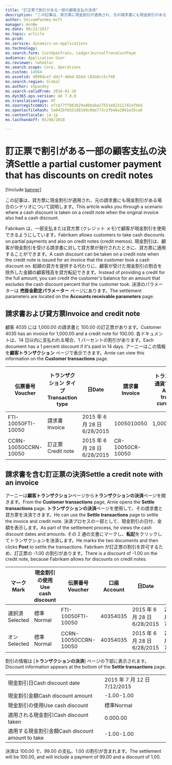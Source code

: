 ```yaml
---
title: "訂正票で割引がある一部の顧客支払の決済"
description: "この記事は、貸方票に現金割引が適用され、元の請求書にも現金割引がある場合のシナリオについて説明します。"
author: ShivamPandey-msft
manager: AnnBe
ms.date: 08/22/2017
ms.topic: article
ms.prod: 
ms.service: dynamics-ax-applications
ms.technology: 
ms.search.form: CustOpenTrans, LedgerJournalTransCustPaym
audience: Application User
ms.reviewer: twheeloc
ms.search.scope: Core, Operations
ms.custom: 14564
ms.assetid: d9984cef-ddcf-46bd-816d-c01b8cc5cf48
ms.search.region: Global
ms.author: shpandey
ms.search.validFrom: 2016-02-28
ms.dyn365.ops.version: AX 7.0.0
ms.translationtype: HT
ms.sourcegitcommit: efcb77ff883b29a4bbaba27551e02311742afbbd
ms.openlocfilehash: 5a042bfb551d8169c0de773c2fb46a2861e35ca6
ms.contentlocale: ja-jp
ms.lasthandoff: 05/08/2018

---
```


# <a name="settle-a-partial-customer-payment-that-has-discounts-on-credit-notes"></a><span data-ttu-id="c87a6-103">訂正票で割引がある一部の顧客支払の決済</span><span class="sxs-lookup"><span data-stu-id="c87a6-103">Settle a partial customer payment that has discounts on credit notes</span></span>

[!include [banner](../includes/banner.md)]

<span data-ttu-id="c87a6-104">この記事は、貸方票に現金割引が適用され、元の請求書にも現金割引がある場合のシナリオについて説明します。</span><span class="sxs-lookup"><span data-stu-id="c87a6-104">This article walks you through a scenario where a cash discount is taken on a credit note when the original invoice also had a cash discount.</span></span> 

<span data-ttu-id="c87a6-105">Fabrikam は、一部支払または貸方票 (クレジット メモ)で顧客が現金割引を使用できるようにしています。</span><span class="sxs-lookup"><span data-stu-id="c87a6-105">Fabrikam allows customers to take cash discounts on partial payments and also on credit notes (credit memos).</span></span> <span data-ttu-id="c87a6-106">現金割引は、顧客が現金割引を受ける請求書に対して貸方票が発行されたときに、貸方票に適用することができます。</span><span class="sxs-lookup"><span data-stu-id="c87a6-106">A cash discount can be taken on a credit note when the credit note is issued for an invoice that the customer took a cash discount on.</span></span> <span data-ttu-id="c87a6-107">総額の貸方を提供する代わりに、顧客が受けた現金割引の割合を除外した金額の顧客残高を貸方転記できます。</span><span class="sxs-lookup"><span data-stu-id="c87a6-107">Instead of providing a credit for the full amount, you can credit the customer's balance for an amount that excludes the cash discount percent that the customer took.</span></span> <span data-ttu-id="c87a6-108">決済のパラメーターは **売掛金勘定パラメーター** ページにあります。</span><span class="sxs-lookup"><span data-stu-id="c87a6-108">The settlement parameters are located on the **Accounts receivable parameters** page.</span></span>

## <a name="invoice-and-credit-note"></a><span data-ttu-id="c87a6-109">請求書および貸方票</span><span class="sxs-lookup"><span data-stu-id="c87a6-109">Invoice and credit note</span></span>
<span data-ttu-id="c87a6-110">顧客 4035 には 1,000.00 の請求書と 100.00 の訂正票があります。</span><span class="sxs-lookup"><span data-stu-id="c87a6-110">Customer 4035 has an invoice for 1,000.00 and a credit note for 100.00.</span></span> <span data-ttu-id="c87a6-111">各ドキュメントは、14 日以内に支払われる場合、1 パーセントの割引があります。</span><span class="sxs-lookup"><span data-stu-id="c87a6-111">Each document has a 1 percent discount if it's paid in 14 days.</span></span> <span data-ttu-id="c87a6-112">アーニーはこの情報を**顧客トランザクション** ページで表示できます。</span><span class="sxs-lookup"><span data-stu-id="c87a6-112">Arnie can view this information on the **Customer transactions** page.</span></span>

| <span data-ttu-id="c87a6-113">伝票番号</span><span class="sxs-lookup"><span data-stu-id="c87a6-113">Voucher</span></span>    | <span data-ttu-id="c87a6-114">トランザクション タイプ</span><span class="sxs-lookup"><span data-stu-id="c87a6-114">Transaction type</span></span> | <span data-ttu-id="c87a6-115">日</span><span class="sxs-lookup"><span data-stu-id="c87a6-115">Date</span></span>      | <span data-ttu-id="c87a6-116">請求書</span><span class="sxs-lookup"><span data-stu-id="c87a6-116">Invoice</span></span>  | <span data-ttu-id="c87a6-117">トランザクション通貨での借方金額</span><span class="sxs-lookup"><span data-stu-id="c87a6-117">Amount in transaction currency debit</span></span> | <span data-ttu-id="c87a6-118">トランザクション通貨での貸方金額</span><span class="sxs-lookup"><span data-stu-id="c87a6-118">Amount in transaction currency credit</span></span> | <span data-ttu-id="c87a6-119">残高</span><span class="sxs-lookup"><span data-stu-id="c87a6-119">Balance</span></span>  | <span data-ttu-id="c87a6-120">通貨</span><span class="sxs-lookup"><span data-stu-id="c87a6-120">Currency</span></span> |
|------------|------------------|-----------|----------|--------------------------------------|---------------------------------------|----------|----------|
| <span data-ttu-id="c87a6-121">FTI-10050</span><span class="sxs-lookup"><span data-stu-id="c87a6-121">FTI-10050</span></span>  | <span data-ttu-id="c87a6-122">請求書</span><span class="sxs-lookup"><span data-stu-id="c87a6-122">Invoice</span></span>          | <span data-ttu-id="c87a6-123">2015 年 6 月 28 日</span><span class="sxs-lookup"><span data-stu-id="c87a6-123">6/28/2015</span></span> | <span data-ttu-id="c87a6-124">10050</span><span class="sxs-lookup"><span data-stu-id="c87a6-124">10050</span></span>    | <span data-ttu-id="c87a6-125">1,000.00</span><span class="sxs-lookup"><span data-stu-id="c87a6-125">1,000.00</span></span>                             |                                       | <span data-ttu-id="c87a6-126">1,000.00</span><span class="sxs-lookup"><span data-stu-id="c87a6-126">1,000.00</span></span> | <span data-ttu-id="c87a6-127">USD</span><span class="sxs-lookup"><span data-stu-id="c87a6-127">USD</span></span>      |
| <span data-ttu-id="c87a6-128">CCRN-10050</span><span class="sxs-lookup"><span data-stu-id="c87a6-128">CCRN-10050</span></span> | <span data-ttu-id="c87a6-129">訂正票</span><span class="sxs-lookup"><span data-stu-id="c87a6-129">Credit note</span></span>      | <span data-ttu-id="c87a6-130">2015 年 6 月 28 日</span><span class="sxs-lookup"><span data-stu-id="c87a6-130">6/28/2015</span></span> | <span data-ttu-id="c87a6-131">CR-10050</span><span class="sxs-lookup"><span data-stu-id="c87a6-131">CR-10050</span></span> |                                      | <span data-ttu-id="c87a6-132">100.00</span><span class="sxs-lookup"><span data-stu-id="c87a6-132">100.00</span></span>                                | <span data-ttu-id="c87a6-133">-100.00</span><span class="sxs-lookup"><span data-stu-id="c87a6-133">-100.00</span></span>  | <span data-ttu-id="c87a6-134">USD</span><span class="sxs-lookup"><span data-stu-id="c87a6-134">USD</span></span>      |

## <a name="settle-a-credit-note-with-an-invoice"></a><span data-ttu-id="c87a6-135">請求書を含む訂正票の決済</span><span class="sxs-lookup"><span data-stu-id="c87a6-135">Settle a credit note with an invoice</span></span>
<span data-ttu-id="c87a6-136">アーニーは**顧客トランザクション**ページから**トランザクションの決済**ページを開きます。</span><span class="sxs-lookup"><span data-stu-id="c87a6-136">From the **Customer transactions** page, Arnie opens the **Settle transactions** page.</span></span> <span data-ttu-id="c87a6-137">**トランザクションの決済**ページを使用して、その請求書と貸方票を決済できます。</span><span class="sxs-lookup"><span data-stu-id="c87a6-137">He can use the **Settle transactions** page to settle the invoice and credit note.</span></span> <span data-ttu-id="c87a6-138">決済プロセスの一部として、現金割引の日付、金額を表示します。</span><span class="sxs-lookup"><span data-stu-id="c87a6-138">As part of the settlement process, he views the cash discount dates and amounts.</span></span> <span data-ttu-id="c87a6-139">その 2 通の文書にマークし、**転記**をクリックしてトランザクションを決済します。</span><span class="sxs-lookup"><span data-stu-id="c87a6-139">He marks the two documents and then clicks **Post** to settle the transactions.</span></span> <span data-ttu-id="c87a6-140">Fabrikam が訂正票の割引を許可するため、訂正票の -1.00 の割引があります。</span><span class="sxs-lookup"><span data-stu-id="c87a6-140">There is a discount of -1.00 on the credit note, because Fabrikam allows for discounts on credit notes.</span></span>

| <span data-ttu-id="c87a6-141">マーク</span><span class="sxs-lookup"><span data-stu-id="c87a6-141">Mark</span></span>     | <span data-ttu-id="c87a6-142">現金割引の使用</span><span class="sxs-lookup"><span data-stu-id="c87a6-142">Use cash discount</span></span> | <span data-ttu-id="c87a6-143">伝票番号</span><span class="sxs-lookup"><span data-stu-id="c87a6-143">Voucher</span></span>    | <span data-ttu-id="c87a6-144">口座</span><span class="sxs-lookup"><span data-stu-id="c87a6-144">Account</span></span> | <span data-ttu-id="c87a6-145">日</span><span class="sxs-lookup"><span data-stu-id="c87a6-145">Date</span></span>      | <span data-ttu-id="c87a6-146">期日</span><span class="sxs-lookup"><span data-stu-id="c87a6-146">Due date</span></span>  | <span data-ttu-id="c87a6-147">請求書</span><span class="sxs-lookup"><span data-stu-id="c87a6-147">Invoice</span></span>  | <span data-ttu-id="c87a6-148">トランザクション通貨の金額</span><span class="sxs-lookup"><span data-stu-id="c87a6-148">Amount in transaction currency</span></span> | <span data-ttu-id="c87a6-149">通貨</span><span class="sxs-lookup"><span data-stu-id="c87a6-149">Currency</span></span> | <span data-ttu-id="c87a6-150">決済金額</span><span class="sxs-lookup"><span data-stu-id="c87a6-150">Amount to settle</span></span> |
|----------|-------------------|------------|---------|-----------|-----------|----------|--------------------------------|----------|------------------|
| <span data-ttu-id="c87a6-151">選択済</span><span class="sxs-lookup"><span data-stu-id="c87a6-151">Selected</span></span> | <span data-ttu-id="c87a6-152">標準</span><span class="sxs-lookup"><span data-stu-id="c87a6-152">Normal</span></span>            | <span data-ttu-id="c87a6-153">FTI-10050</span><span class="sxs-lookup"><span data-stu-id="c87a6-153">FTI-10050</span></span>  | <span data-ttu-id="c87a6-154">4035</span><span class="sxs-lookup"><span data-stu-id="c87a6-154">4035</span></span>    | <span data-ttu-id="c87a6-155">2015 年 6 月 28 日</span><span class="sxs-lookup"><span data-stu-id="c87a6-155">6/28/2015</span></span> | <span data-ttu-id="c87a6-156">2015 年 7 月 28 日</span><span class="sxs-lookup"><span data-stu-id="c87a6-156">7/28/2015</span></span> | <span data-ttu-id="c87a6-157">10050</span><span class="sxs-lookup"><span data-stu-id="c87a6-157">10050</span></span>    | <span data-ttu-id="c87a6-158">1,000.00</span><span class="sxs-lookup"><span data-stu-id="c87a6-158">1,000.00</span></span>                       | <span data-ttu-id="c87a6-159">USD</span><span class="sxs-lookup"><span data-stu-id="c87a6-159">USD</span></span>      | <span data-ttu-id="c87a6-160">990.00</span><span class="sxs-lookup"><span data-stu-id="c87a6-160">990.00</span></span>           |
| <span data-ttu-id="c87a6-161">オン</span><span class="sxs-lookup"><span data-stu-id="c87a6-161">Selected</span></span> | <span data-ttu-id="c87a6-162">標準</span><span class="sxs-lookup"><span data-stu-id="c87a6-162">Normal</span></span>            | <span data-ttu-id="c87a6-163">CCRN-10050</span><span class="sxs-lookup"><span data-stu-id="c87a6-163">CCRN-10050</span></span> | <span data-ttu-id="c87a6-164">4035</span><span class="sxs-lookup"><span data-stu-id="c87a6-164">4035</span></span>    | <span data-ttu-id="c87a6-165">2015 年 6 月 28 日</span><span class="sxs-lookup"><span data-stu-id="c87a6-165">6/28/2015</span></span> | <span data-ttu-id="c87a6-166">2015 年 7 月 28 日</span><span class="sxs-lookup"><span data-stu-id="c87a6-166">7/28/2015</span></span> | <span data-ttu-id="c87a6-167">CR-10050</span><span class="sxs-lookup"><span data-stu-id="c87a6-167">CR-10050</span></span> | <span data-ttu-id="c87a6-168">-100.00</span><span class="sxs-lookup"><span data-stu-id="c87a6-168">-100.00</span></span>                        | <span data-ttu-id="c87a6-169">USD</span><span class="sxs-lookup"><span data-stu-id="c87a6-169">USD</span></span>      | <span data-ttu-id="c87a6-170">-99.00</span><span class="sxs-lookup"><span data-stu-id="c87a6-170">-99.00</span></span>           |

<span data-ttu-id="c87a6-171">割引の情報は [**トランザクションの決済**] ページの下部に表示されます。</span><span class="sxs-lookup"><span data-stu-id="c87a6-171">Discount information appears at the bottom of the **Settle transactions** page.</span></span>

|                              |           |
|------------------------------|-----------|
| <span data-ttu-id="c87a6-172">現金割引日</span><span class="sxs-lookup"><span data-stu-id="c87a6-172">Cash discount date</span></span>           | <span data-ttu-id="c87a6-173">2015 年 7 月 12 日</span><span class="sxs-lookup"><span data-stu-id="c87a6-173">7/12/2015</span></span> |
| <span data-ttu-id="c87a6-174">現金割引金額</span><span class="sxs-lookup"><span data-stu-id="c87a6-174">Cash discount amount</span></span>         | <span data-ttu-id="c87a6-175">-1.00</span><span class="sxs-lookup"><span data-stu-id="c87a6-175">-1.00</span></span>     |
| <span data-ttu-id="c87a6-176">現金割引の使用</span><span class="sxs-lookup"><span data-stu-id="c87a6-176">Use cash discount</span></span>            | <span data-ttu-id="c87a6-177">標準</span><span class="sxs-lookup"><span data-stu-id="c87a6-177">Normal</span></span>    |
| <span data-ttu-id="c87a6-178">適用される現金割引</span><span class="sxs-lookup"><span data-stu-id="c87a6-178">Cash discount taken</span></span>          | <span data-ttu-id="c87a6-179">0.00</span><span class="sxs-lookup"><span data-stu-id="c87a6-179">0.00</span></span>      |
| <span data-ttu-id="c87a6-180">適用する現金割引金額</span><span class="sxs-lookup"><span data-stu-id="c87a6-180">Cash discount amount to take</span></span> | <span data-ttu-id="c87a6-181">-1.00</span><span class="sxs-lookup"><span data-stu-id="c87a6-181">-1.00</span></span>     |

<span data-ttu-id="c87a6-182">決済は 100.00 で、99.00 の支払、1.00 の割引が含まれます。</span><span class="sxs-lookup"><span data-stu-id="c87a6-182">The settlement will be 100.00, and will include a payment of 99.00 and a discount of 1.00.</span></span>




